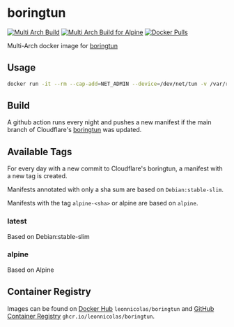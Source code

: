 # boringtun

[![Multi Arch Build](https://github.com/leonnicolas/boringtun/actions/workflows/build.yaml/badge.svg)](https://github.com/leonnicolas/boringtun/actions/workflows/build.yaml)
[![Multi Arch Build for Alpine](https://github.com/leonnicolas/boringtun/actions/workflows/build_alpine.yaml/badge.svg)](https://github.com/leonnicolas/boringtun/actions/workflows/build_alpine.yaml)
[![Docker Pulls](https://img.shields.io/docker/pulls/leonnicolas/boringtun?color=blue)](https://hub.docker.com/r/leonnicolas/boringtun)

Multi-Arch docker image for [boringtun](https://github.com/cloudflare/boringtun)

## Usage

```bash
docker run -it --rm --cap-add=NET_ADMIN --device=/dev/net/tun -v /var/run/wireguard:/var/run/wireguard -p 51820:51820 -e WG_LOG_LEVEL=debug  leonnicolas/boringtun --foreground --disable-drop-privileges true wg0
```

## Build

A github action runs every night and pushes a new manifest if the main branch of Cloudflare's [boringtun](https://github.com/cloudflare/boringtun) was  updated.

## Available Tags

For every day with a new commit to Cloudflare's boringtun, a manifest with a new tag is created.

Manifests annotated with only a sha sum are based on `Debian:stable-slim`.

Manifests with the tag `alpine-<sha>` or alpine are based on `alpine`.

### latest

Based on Debian:stable-slim

### alpine 

Based on Alpine

## Container Registry

Images can be found on [Docker Hub](https://hub.docker.com/r/leonnicolas/boringtun) `leonnicolas/boringtun` and [GitHub Container Registry](https://ghcr.io) `ghcr.io/leonnicolas/boringtun`.

